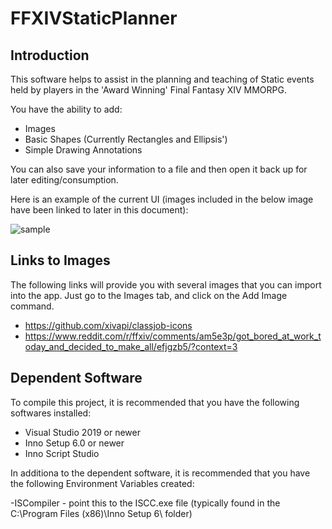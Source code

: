 # FFXIVStaticPlanner

## Introduction

This software helps to assist in the planning and teaching of Static events held by players in the 'Award Winning' Final Fantasy XIV MMORPG.

You have the ability to add:

- Images
- Basic Shapes (Currently Rectangles and Ellipsis')
- Simple Drawing Annotations

You can also save your information to a file and then open it back up for later editing/consumption.

Here is an example of the current UI (images included in the below image have been linked to later in this document):

![sample](https://lbmkca.bl.files.1drv.com/y4phaBTDwgcQn5nbSwt3z7vGgZ_vBbPR6q_DzgVj1-dotHKyoi7W4ThozXLc324JLNCaYkwJblPAePUMSz_E9dYS-qOOE9jKL1bkLrKRzG1fd4hYwHec5iR97gNj5uQZ5ZCqdZs4mW6-69CbmrII48I4H3i9csyROv96T9fKAMyDDdIOZ1D9E7SLN-zv8BmidgU/Sample_StaticPlanner.PNG?psid=1)

## Links to Images
The following links will provide you with several images that you can import into the app.  Just go to the Images tab, and click on the Add Image command.

- https://github.com/xivapi/classjob-icons
- https://www.reddit.com/r/ffxiv/comments/am5e3p/got_bored_at_work_today_and_decided_to_make_all/efjgzb5/?context=3

## Dependent Software

To compile this project, it is recommended that you have the following softwares installed:

- Visual Studio 2019 or newer
- Inno Setup 6.0 or newer
- Inno Script Studio

In additiona to the dependent software, it is recommended that you have the following Environment Variables created:

-ISCompiler - point this to the ISCC.exe file (typically found in the C:\Program Files (x86)\Inno Setup 6\ folder)
